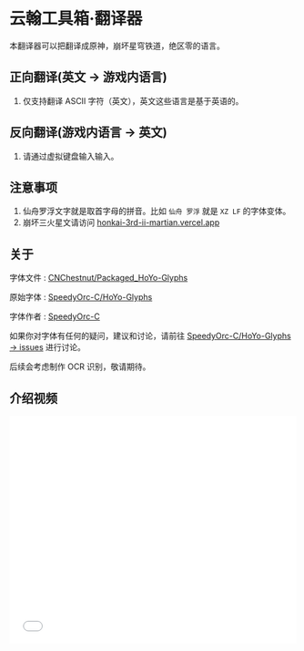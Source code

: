 # 云翰工具箱·翻译器

本翻译器可以把翻译成原神，崩坏星穹铁道，绝区零的语言。

## 正向翻译(英文 → 游戏内语言)

1. 仅支持翻译 ASCII 字符（英文），英文这些语言是基于英语的。

## 反向翻译(游戏内语言 → 英文)

1. 请通过虚拟键盘输入输入。

## 注意事项

1. 仙舟罗浮文字就是取首字母的拼音。比如 `仙舟 罗浮` 就是 `XZ LF` 的字体变体。
2. 崩坏三火星文请访问 [honkai-3rd-ii-martian.vercel.app](https://honkai-3rd-ii-martian.vercel.app/)

## 关于

字体文件 : [CNChestnut/Packaged_HoYo-Glyphs](https://github.com/CNChestnut/Packaged_HoYo-Glyphs)

原始字体 : [SpeedyOrc-C/HoYo-Glyphs](https://github.com/SpeedyOrc-C/HoYo-Glyphs)

字体作者 : [SpeedyOrc-C](https://github.com/SpeedyOrc-C)

如果你对字体有任何的疑问，建议和讨论，请前往 [SpeedyOrc-C/HoYo-Glyphs -> issues](https://github.com/SpeedyOrc-C/HoYo-Glyphs/issues) 进行讨论。

后续会考虑制作 OCR 识别，敬请期待。

## 介绍视频

<iframe src="//player.bilibili.com/player.html?bvid=BV1SE421P7qS&autoplay=0"
scrolling="no" border="0" frameborder="no" framespacing="0"
allowfullscreen="true" width="100%" height="400px"></iframe>
